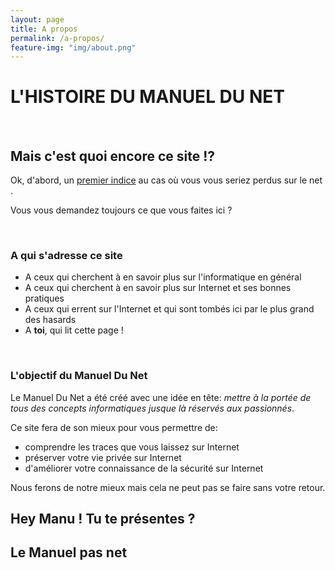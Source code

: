 ```yaml
---
layout: page
title: A propos
permalink: /a-propos/
feature-img: "img/about.png"
---
```


# <i class="fa fa-history" aria-hidden="true"></i> L'HISTOIRE DU MANUEL DU NET

<br/>

## <i class="fa fa-info-circle" aria-hidden="true"></i> Mais c'est quoi encore ce site !?

Ok, d'abord, un [premier indice](http://www.perdu.com/) au cas où vous vous seriez perdus sur le net <i class="fa fa-smile-o"></i>.

Vous vous demandez toujours ce que vous faites ici ?

<br/>

### <i class="fa fa-volume-up" aria-hidden="true"></i> A qui s'adresse ce site

* A ceux qui cherchent à en savoir plus sur l'informatique en général
* A ceux qui cherchent à en savoir plus sur Internet et ses bonnes pratiques
* A ceux qui errent sur l'Internet et qui sont tombés ici par le plus grand des hasards
* A **toi**, qui lit cette page !

<br/>

### <i class="fa fa-graduation-cap" aria-hidden="true"></i> L'objectif du Manuel Du Net


Le Manuel Du Net a été créé avec une idée en tête: _mettre à la portée de tous des concepts informatiques jusque là réservés
aux passionnés_.

Ce site fera de son mieux pour vous permettre de:

* comprendre les traces que vous laissez sur Internet
* préserver votre vie privée sur Internet
* d'améliorer votre connaissance de la sécurité sur Internet


Nous ferons de notre mieux mais cela ne peut pas se faire sans votre retour.

### 

## <i class="fa fa-users"></i> Hey Manu ! Tu te présentes ?

## <i class="fa fa-exclamation-triangle"></i> Le Manuel pas net


